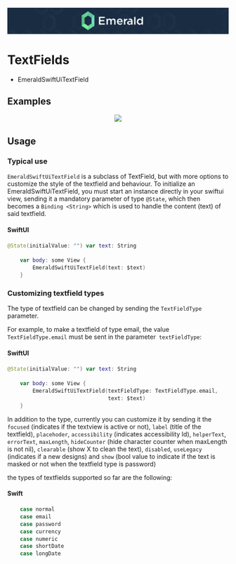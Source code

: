 <p align="center"><img src="/Resources/Images/Header.png" /></p>

# TextFields
<ul class="icon-list">
  <li class="icon-list-item icon-list-item--spec">EmeraldSwiftUiTextField</li>
</ul>

## Examples
<p align="center"><img src="https://github.com/cebroker/emerald-ios/Resources/Images/EmeraldSwiftUiTextField.png" /></p>

## Usage
### Typical use

`EmeraldSwiftUiTextField` is a subclass of TextField, but with more options to customize the style of the textfield and
behaviour. To initialize an EmeraldSwiftUiTextField, you must start an instance directly in your swiftui view, sending it a mandatory parameter of type `@State`, which then becomes a `Binding <String>` which is used to handle the content (text) of said textfield.

#### SwiftUI
```swift
@State(initialValue: "") var text: String

    var body: some View {
        EmeraldSwiftUiTextField(text: $text)
    }
```

### Customizing textfield types

The type of textfield can be changed by sending the `TextFieldType` parameter.

For example, to make a textfield of type email, the value `TextFieldType.email` must be sent in the parameter` textFieldType`:

#### SwiftUI
```swift
@State(initialValue: "") var text: String

    var body: some View {
        EmeraldSwiftUiTextField(textFieldType: TextFieldType.email,
                                text: $text)
    }
```

In addition to the type, currently you can customize it by sending it the  `focused` (indicates if the textview is active or not), `label` (title of the textfield), `placehoder`, `accessibility` (indicates accessibility Id), `helperText`, `errorText`, `maxLength`, `hideCounter` (hide character counter when maxLength is not nil), `clearable` (show X to clean the text), `disabled`, `useLegacy` (indicates if a new designs) and `show` (bool value to indicate if the text is masked or not when the textfield type is password)

the types of textfields supported so far are the following:
#### Swift
```swift
    case normal
    case email
    case password
    case currency
    case numeric
    case shortDate
    case longDate
```
